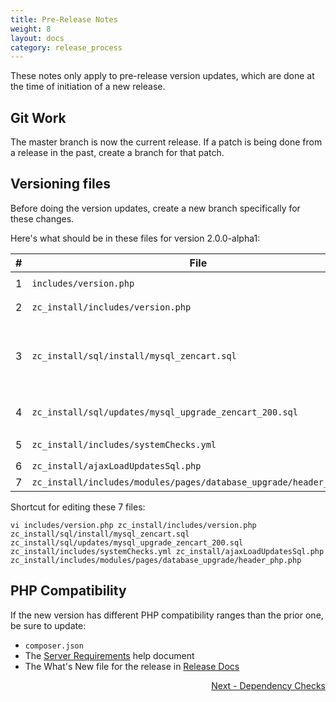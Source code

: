 ```yaml
---
title: Pre-Release Notes 
weight: 8 
layout: docs
category: release_process
---
```


These notes only apply to pre-release version updates, which are done at the time of initiation of a new release. 

## Git Work

The master branch is now the current release.  If a patch is being done from a release in the past, create a branch for that patch. 

## Versioning files 

Before doing the version updates, create a new branch specifically for these changes. 

Here's what should be in these files for version 2.0.0-alpha1:

|#|File | Version 
-|-----|--------
|1|`includes/version.php`| `define('PROJECT_VERSION_MINOR', '0.0-alpha1');`|
|2|`zc_install/includes/version.php`|`define('PROJECT_VERSION_MINOR', '0.0-alpha1');`|
|3|`zc_install/sql/install/mysql_zencart.sql`|`project_version_patch1` for the two `Zen-Cart Main` rows should be `New Installation-v200-alpha1`<br>`project_version_patch1` for the two `Zen-Cart Database` rows should be `New Installation-v200-alpha1`|
|4|`zc_install/sql/updates/mysql_upgrade_zencart_200.sql`|`project_version_comment` for the two version rows should be `Version Update 1.5.8->2.0.0-alpha1`|
|5|`zc_install/includes/systemChecks.yml`|Top `checkDBVersion` block should be `version: '2.0.0'`|
|6|`zc_install/ajaxLoadUpdatesSql.php`|`'2.0.0'=>array('required'=>'1.5.8'),`|
|7|`zc_install/includes/modules/pages/database_upgrade/header_php.php`|`$versionArray[] = '2.0.0';`|

Shortcut for editing these 7 files: 

```
vi includes/version.php zc_install/includes/version.php zc_install/sql/install/mysql_zencart.sql zc_install/sql/updates/mysql_upgrade_zencart_200.sql zc_install/includes/systemChecks.yml zc_install/ajaxLoadUpdatesSql.php zc_install/includes/modules/pages/database_upgrade/header_php.php
```

## PHP Compatibility 

If the new version has different PHP compatibility ranges than the prior one, be sure to update: 

- `composer.json`
- The [Server Requirements](https://docs.zen-cart.com/user/first_steps/server_requirements/#php-version) help document
- The What's New file for the release in [Release Docs](https://docs.zen-cart.com/release)

<div style="text-align:right;" id="next">
   <a class="btn btn-lg btn-primary mr-3 mb-4" href="/dev/release_process/dependency_checks/">
        Next - Dependency Checks<i class="fas fa-arrow-alt-circle-right ml-2"></i>
   </a>
</div>
